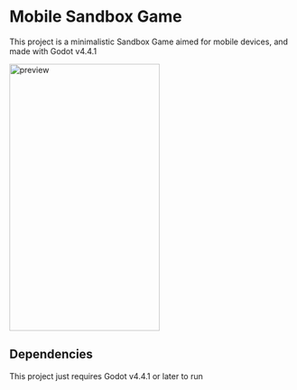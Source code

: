 # Mobile Sandbox Game

This project is a minimalistic Sandbox Game aimed for mobile devices, and made with Godot v4.4.1

<img width="266" height="473" alt="preview" src="https://github.com/user-attachments/assets/bd468e4a-0dee-4a15-bb5a-e09d73254282" />

## Dependencies

This project just requires Godot v4.4.1 or later to run
